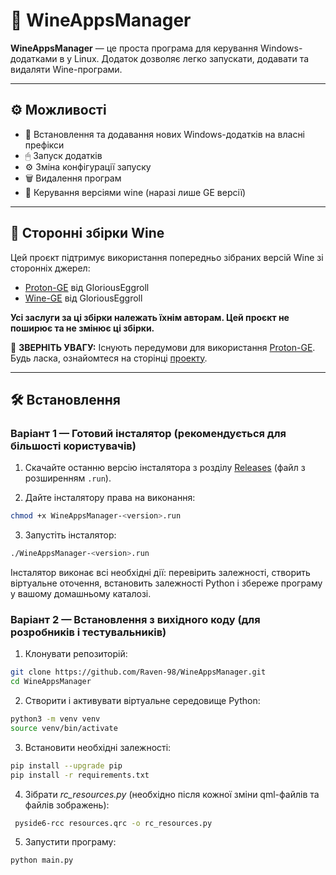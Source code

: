 # 🍷 WineAppsManager

**WineAppsManager** — це проста програма для керування Windows-додатками в у Linux. Додаток дозволяє легко запускати, додавати та видаляти Wine-програми.

---

## ⚙️ Можливості

- 📂  Встановлення та додавання нових Windows-додатків на власні префікси
- 🖱 Запуск додатків
- ⚙️ Зміна конфігурації запуску
- 🗑 Видалення програм
- 🍷 Керування версіями wine (наразі лише GE версії)

---

## 🍷 Сторонні збірки Wine

Цей проєкт підтримує використання попередньо зібраних версій Wine зі сторонніх джерел:

- [Proton-GE](https://github.com/GloriousEggroll/proton-ge-custom) від GloriousEggroll
- [Wine-GE](https://github.com/GloriousEggroll/wine-ge-custom) від GloriousEggroll

**Усі заслуги за ці збірки належать їхнім авторам. Цей проєкт не поширює та не змінює ці збірки.**

📌 **ЗВЕРНІТЬ УВАГУ:** Існують передумови для використання [Proton-GE](https://github.com/GloriousEggroll/proton-ge-custom). Будь ласка, ознайомтеся на сторінці [проекту](https://github.com/GloriousEggroll/proton-ge-custom/blob/master/README.md#installation).

---

## 🛠 Встановлення

### Варіант 1 — Готовий інсталятор (рекомендується для більшості користувачів)

1. Скачайте останню версію інсталятора з розділу [Releases](https://github.com/Raven-98/WineAppsManager/releases) (файл з розширенням `.run`).

2. Дайте інсталятору права на виконання:

```bash
chmod +x WineAppsManager-<version>.run
```
3. Запустіть інсталятор:

```bash
./WineAppsManager-<version>.run
```

Інсталятор виконає всі необхідні дії: перевірить залежності, створить віртуальне оточення, встановить залежності Python і збереже програму у вашому домашньому каталозі.

### Варіант 2 — Встановлення з вихідного коду (для розробників і тестувальників)

1. Клонувати репозиторій:

```bash
git clone https://github.com/Raven-98/WineAppsManager.git
cd WineAppsManager
```

2. Створити і активувати віртуальне середовище Python:

```bash
python3 -m venv venv
source venv/bin/activate
```

3. Встановити необхідні залежності:

```bash
pip install --upgrade pip
pip install -r requirements.txt
```

4. Зібрати *rc_resources.py* (необхідно після кожної зміни qml-файлів та файлів зображень):

```bash
 pyside6-rcc resources.qrc -o rc_resources.py 
```

5. Запустити програму:

```bash
python main.py
```



